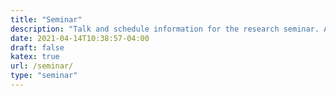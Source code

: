 ```yaml
---
title: "Seminar"
description: "Talk and schedule information for the research seminar. Algebra, Geometry, and Number Theory at the Univesity of South Carolina"
date: 2021-04-14T10:38:57-04:00
draft: false
katex: true
url: /seminar/
type: "seminar"
---
```


